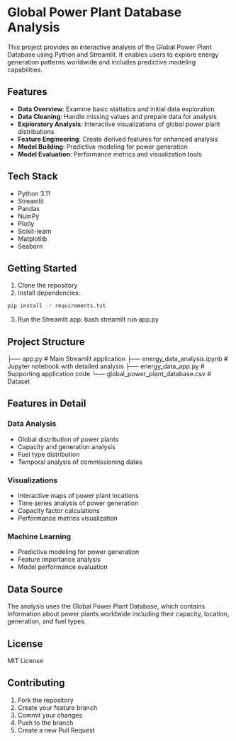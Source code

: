 # Global Power Plant Database Analysis

This project provides an interactive analysis of the Global Power Plant Database using Python and Streamlit. It enables users to explore energy generation patterns worldwide and includes predictive modeling capabilities.

## Features

- **Data Overview**: Examine basic statistics and initial data exploration
- **Data Cleaning**: Handle missing values and prepare data for analysis
- **Exploratory Analysis**: Interactive visualizations of global power plant distributions
- **Feature Engineering**: Create derived features for enhanced analysis
- **Model Building**: Predictive modeling for power generation
- **Model Evaluation**: Performance metrics and visualization tools

## Tech Stack

- Python 3.11
- Streamlit
- Pandas
- NumPy
- Plotly
- Scikit-learn
- Matplotlib
- Seaborn

## Getting Started

1. Clone the repository
2. Install dependencies:
```bash
pip install -r requirements.txt
```

3. Run the Streamlit app:
bash
streamlit run app.py


## Project Structure

├── app.py                         # Main Streamlit application
├── energy_data_analysis.ipynb     # Jupyter notebook with detailed analysis
├── energy_data_app.py            # Supporting application code
└── global_power_plant_database.csv # Dataset


## Features in Detail

### Data Analysis
- Global distribution of power plants
- Capacity and generation analysis
- Fuel type distribution
- Temporal analysis of commissioning dates

### Visualizations
- Interactive maps of power plant locations
- Time series analysis of power generation
- Capacity factor calculations
- Performance metrics visualization

### Machine Learning
- Predictive modeling for power generation
- Feature importance analysis
- Model performance evaluation

## Data Source

The analysis uses the Global Power Plant Database, which contains information about power plants worldwide including their capacity, location, generation, and fuel types.

## License

MIT License

## Contributing

1. Fork the repository
2. Create your feature branch
3. Commit your changes
4. Push to the branch
5. Create a new Pull Request


